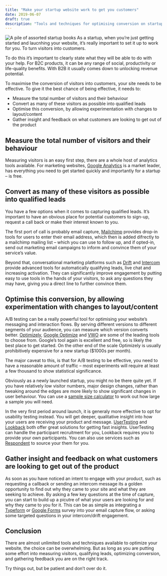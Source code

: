 ```yaml
---
title: "Make your startup website work to get you customers"
date: 2019-06-07
draft: true
description: "Tools and techniques for optimising conversion on startup's marketing website."
---
```


![A pile of assorted startup books](/images/startup-books.jpg)
As a startup, when you’re just getting started and laucnhing your website, it’s really important to set it up to work for you. To turn visitors into customers.

To do this it’s important to clearly state what they will be able to do with your help. For B2C products, it can be any range of social, productivity or life-quality benefits. With B2B it usually comes down to unlocking revenue potential.

To maximise the conversion of visitors into customers, your site needs to be effective. To give it the best chance of being effective, it needs to:

- Measure the total number of visitors and their behaviour
- Convert as many of these visitors as possible into qualified leads
- Optimise this conversion, by allowing experimentation with changes to layout/content
- Gather insight and feedback on what customers are looking to get out of the product

## Measure the total number of visitors and their behaviour

Measuring visitors is an easy first step, there are a whole host of analytics tools available. For marketing websites, [Google Analytics](https://marketingplatform.google.com/about/analytics/) is a market leader, has everything you need to get started quickly and importantly for a startup – is free.

## Convert as many of these visitors as possible into qualified leads

You have a few options when it comes to capturing qualified leads. It’s important to have an obvious place for potential customers to sign-up, request a call back or make their interest known to you.

The first port of call is probably email capture, [Mailchimp](https://mailchimp.com/) provides drop-in tools for users to enter their email address, which then is added difrectly to a mailchimp mailing list – which you can use to follow up, and if opted-in, send out marketing email campaigns to inform and convince them of your service’s value.

Beyond that, conversational marketing platforms such as [Drift](http://drift.com) and [Intercom](https://intercom.com) provide advanced tools for automatically qualifying leads, live chat and increasing activation. They can significantly improve engagement by putting easy to use tools in the hands of your visitors, to ask any questions they may have, giving you a direct line to further convince them.

## Optimise this conversion, by allowing experimentation with changes to layout/content

A/B testing can be a really powerful tool for optimising your website’s messaging and interaction flows. By serving different versions to different segments of your audience, you can measure which version converts better. [Optimizely](optimizely.com), [Google Optimize](https://marketingplatform.google.com/about/optimize/) and [VWO](vwo.com) are some of the leading tools to choose from. Google’s tool again is excellent and free, so is likely the best place to get started. On the other end of the scale Optimizely is usually prohibitively expensive for a new startup (\$1000s per month).

The major caveat to this, is that for A/B testing to be effective, you need to have a reasonable amount of traffic – most experiments will require at least a few thousand to show statistical significance.

Obviously as a newly launched startup, you might no be there quite yet. If you have relatively low visitor numbers, major design changes, rather than tweaking around the edges are more likely to show significant changes in user behaviour. You can use a [sample size calculator](https://www.evanmiller.org/ab-testing/sample-size.html) to work out how large a sample you will need.

In the very first period around launch, it is generaly more effective to opt for usability testing instead. You will get deeper, qualitative insight into how your users are receiving your product and message. [UserTesting](usertesting.com) and [Lookback](https://lookback.io/) both offer great solutions for getting fast insights. UserTesting can handle the participant recruitment for you, Lookback requires you to provide your own participants. You can also use services such as [Respondent](respondent.io) to source your them for you.

## Gather insight and feedback on what customers are looking to get out of the product

As soon as you have noticed an intent to engage with your product, such as requesting a callback or sending an intercom message its a golden opportunity to find out why they came to your site and what they are seeking to achieve. By asking a few key questions at the time of capture, you can start to build up a picutre of what your users are looking for and why they came to you for it. This can be as simple as integrating a [Typeform](https://www.typeform.com/) or [Google Forms](https://www.google.co.uk/forms/about/) survey into your email capture flow, or asking some targeted questions in your intercom/drift engagement.

## Conclusion

There are almost unlimited tools and techniques available to optimize your website, the choice can be overwhelming. But as long as you are putting some effort into measuring visitors, qualifying leads, optimizing conversion, and gathering feedback you are on the right track.

Try things out, but be patient and don’t over do it.
